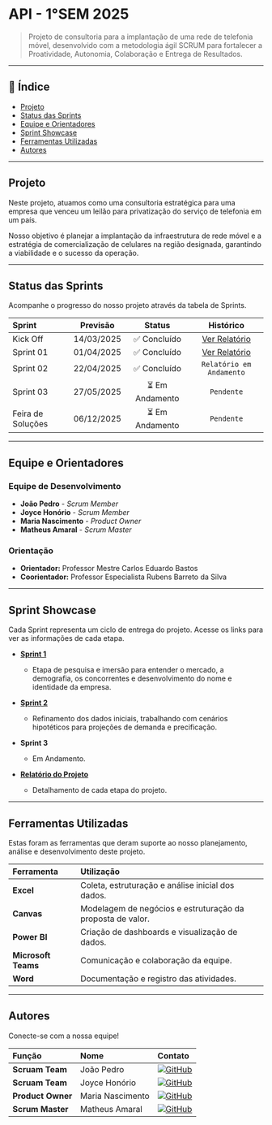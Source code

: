 # API - 1°SEM 2025
> Projeto de consultoria para a implantação de uma rede de telefonia móvel, desenvolvido com a metodologia ágil SCRUM para fortalecer a Proatividade, Autonomia, Colaboração e Entrega de Resultados.

---

## 📝 Índice

- [ Projeto](#projeto)
- [ Status das Sprints](#-status-das-sprints)
- [ Equipe e Orientadores](#-equipe-e-orientadores)
- [ Sprint Showcase](#sprint-showcase)
- [ Ferramentas Utilizadas](#️-ferramentas-utilizadas)
- [ Autores](#️-autores)

---

## Projeto

Neste projeto, atuamos como uma consultoria estratégica para uma empresa que venceu um leilão para privatização do serviço de telefonia em um país.

Nosso objetivo é planejar a implantação da infraestrutura de rede móvel e a estratégia de comercialização de celulares na região designada, garantindo a viabilidade e o sucesso da operação.

---

##  Status das Sprints

Acompanhe o progresso do nosso projeto através da tabela de Sprints.

| Sprint | Previsão | Status | Histórico |
| :--- | :---: | :---: | :---: |
| Kick Off | 14/03/2025 | ✅ Concluído | [Ver Relatório](https://github.com/user-attachments/files/20627303/Kickoff.pdf) |
| Sprint 01 | 01/04/2025 | ✅ Concluído | [Ver Relatório](https://fatecspgov-my.sharepoint.com/:w:/g/personal/maria_nascimento50_fatec_sp_gov_br/EbdmCrLNAEBPqFz3u4e332QBL9q-duK12I_CqxlAhj3lDQ) |
| Sprint 02 | 22/04/2025 | ✅ Concluído | `Relatório em Andamento` |
| Sprint 03 | 27/05/2025 | ⏳ Em Andamento  | `Pendente` |
| Feira de Soluções| 06/12/2025 | ⏳ Em Andamento | `Pendente` |
---

##  Equipe e Orientadores

### Equipe de Desenvolvimento
- **João Pedro** - *Scrum Member*
- **Joyce Honório** - *Scrum Member*
- **Maria Nascimento** - *Product Owner*
- **Matheus Amaral** - *Scrum Master*

### Orientação
- **Orientador:** Professor Mestre Carlos Eduardo Bastos
- **Coorientador:** Professor Especialista Rubens Barreto da Silva

---

## Sprint Showcase

Cada Sprint representa um ciclo de entrega do projeto. Acesse os links para ver as informações de cada etapa.

- **[Sprint 1](https://fatecspgov.sharepoint.com/:x:/s/PIIGPI-20251/EZ04FW3ebqdClAf1sTopFQkBe2pPOWDdYxe5XCJEgaX4xw)**
  - Etapa de pesquisa e imersão para entender o mercado, a demografia, os concorrentes e desenvolvimento do nome e identidade da empresa.

- **[Sprint 2](https://fatecspgov-my.sharepoint.com/:x:/r/personal/maria_nascimento50_fatec_sp_gov_br/Documents/Planilha%20de%20dados%20Sprint%202%20-%20Ourange%20-%20Copiar%20-%20Copiar%20-%20Copiar.xlsx?d=wa7717e4ff8d6474f8ae309085203a7d8&csf=1&web=1&e=ekXIUi)**
  - Refinamento dos dados iniciais, trabalhando com cenários hipotéticos para projeções de demanda e precificação.

- **Sprint 3**
  - Em Andamento.

- **[Relatório do Projeto](https://fatecspgov-my.sharepoint.com/:w:/g/personal/maria_nascimento50_fatec_sp_gov_br/EacURECoIStCsRdO69nT1dMBOkBb2vvOdWtiJ82hU2LChA?e=nV28uf)**
  - Detalhamento de cada etapa do projeto.
---

##  Ferramentas Utilizadas

Estas foram as ferramentas que deram suporte ao nosso planejamento, análise e desenvolvimento deste projeto.

| Ferramenta | Utilização |
| :--- | :--- |
| **Excel** | Coleta, estruturação e análise inicial dos dados. |
| **Canvas** | Modelagem de negócios e estruturação da proposta de valor. |
| **Power BI** | Criação de dashboards e visualização de dados. |
| **Microsoft Teams**| Comunicação e colaboração da equipe. |
| **Word** | Documentação e registro das atividades. |

---

##  Autores

Conecte-se com a nossa equipe!

| Função | Nome | Contato |
| :--- | :--- | :--- |
| **Scruam Team** | João Pedro | [![GitHub](https://img.shields.io/badge/GitHub-111217?style=flat-square&logo=github&logoColor=white)](...) |
| **Scruam Team** | Joyce Honório | [![GitHub](https://img.shields.io/badge/GitHub-111217?style=flat-square&logo=github&logoColor=white)](https://github.com/joyfatec) |
| **Product Owner** | Maria Nascimento| [![GitHub](https://img.shields.io/badge/GitHub-111217?style=flat-square&logo=github&logoColor=white)](https://github.com/Mariaedu2005) |
| **Scrum Master** | Matheus Amaral | [![GitHub](https://img.shields.io/badge/GitHub-111217?style=flat-square&logo=github&logoColor=white)](...) |
